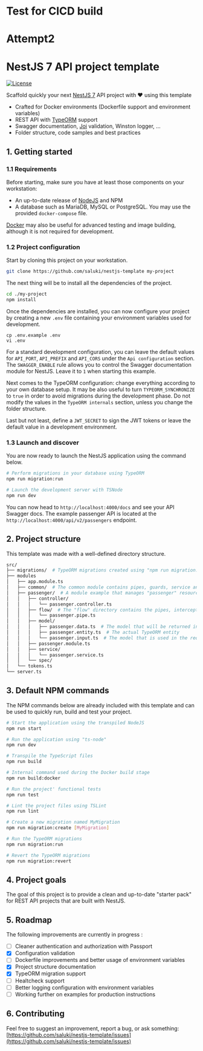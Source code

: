 # Test for CICD build
# Attempt2

# NestJS 7 API project template

[![License](https://img.shields.io/github/license/saluki/nestjs-template.svg)](https://github.com/saluki/nestjs-template/blob/master/LICENSE)

Scaffold quickly your next [NestJS 7](https://nestjs.com/) API project with 
❤️ using this template

- Crafted for Docker environments (Dockerfile support and environment variables)
- REST API with [TypeORM](http://typeorm.io) support 
- Swagger documentation, [Joi](https://github.com/hapijs/joi) validation, Winston logger, ...
- Folder structure, code samples and best practices

## 1. Getting started

### 1.1 Requirements

Before starting, make sure you have at least those components on your workstation:

- An up-to-date release of [NodeJS](https://nodejs.org/) and NPM
- A database such as MariaDB, MySQL or PostgreSQL. You may use the provided `docker-compose` file.

[Docker](https://www.docker.com/) may also be useful for advanced testing and image building, although it is not required for development.

### 1.2 Project configuration

Start by cloning this project on your workstation.

``` sh
git clone https://github.com/saluki/nestjs-template my-project
```

The next thing will be to install all the dependencies of the project.

```sh
cd ./my-project
npm install
```

Once the dependencies are installed, you can now configure your project by creating a new `.env` file containing your environment variables used for development.

```
cp .env.example .env
vi .env
```

For a standard development configuration, you can leave the default values for `API_PORT`, `API_PREFIX` and `API_CORS` under the `Api configuration` section. The `SWAGGER_ENABLE` rule allows you to control the Swagger documentation module for NestJS. Leave it to `1` when starting this example.

Next comes to the TypeORM configuration: change everything according to your own database setup. It may be also useful to turn `TYPEORM_SYNCHRONIZE` to `true` in order to avoid migrations during the development phase. Do not modify the values in the `TypeORM internals` section, unless you change the folder structure.

Last but not least, define a `JWT_SECRET` to sign the JWT tokens or leave the default value in a development environment.

### 1.3 Launch and discover

You are now ready to launch the NestJS application using the command below.

```sh
# Perform migrations in your database using TypeORM
npm run migration:run

# Launch the development server with TSNode
npm run dev
```

You can now head to `http://localhost:4000/docs` and see your API Swagger docs. The example passenger API is located at the `http://localhost:4000/api/v2/passengers` endpoint.

## 2. Project structure

This template was made with a well-defined directory structure.

```sh
src/
├── migrations/  # TypeORM migrations created using "npm run migration:create"
├── modules
│   ├── app.module.ts
│   ├── common/  # The common module contains pipes, guards, service and provider used in the whole application
│   ├── passenger/  # A module example that manages "passenger" resources
│   │   ├── controller/
│   │   │   └── passenger.controller.ts
│   │   ├── flow/  # The "flow" directory contains the pipes, interceptors and everything that may change the request or response flow
│   │   │   └── passenger.pipe.ts
│   │   ├── model/
│   │   │   ├── passenger.data.ts  # The model that will be returned in the response
│   │   │   ├── passenger.entity.ts  # The actual TypeORM entity
│   │   │   └── passenger.input.ts  # The model that is used in the request
│   │   ├── passenger.module.ts
│   │   ├── service/
│   │   │   └── passenger.service.ts
│   │   └── spec/
│   └── tokens.ts
└── server.ts
```

## 3. Default NPM commands

The NPM commands below are already included with this template and can be used to quickly run, build and test your project.

```sh
# Start the application using the transpiled NodeJS
npm run start

# Run the application using "ts-node"
npm run dev

# Transpile the TypeScript files
npm run build

# Internal command used during the Docker build stage
npm run build:docker

# Run the project' functional tests
npm run test

# Lint the project files using TSLint
npm run lint

# Create a new migration named MyMigration
npm run migration:create [MyMigration]

# Run the TypeORM migrations
npm run migration:run

# Revert the TypeORM migrations
npm run migration:revert
```

## 4. Project goals

The goal of this project is to provide a clean and up-to-date "starter pack" for REST API projects that are built with NestJS.

## 5. Roadmap

The following improvements are currently in progress : 

- [ ] Cleaner authentication and authorization with Passport
- [x] Configuration validation
- [ ] Dockerfile improvements and better usage of environment variables
- [x] Project structure documentation
- [x] TypeORM migration support
- [ ] Healtcheck support
- [ ] Better logging configuration with environment variables
- [ ] Working further on examples for production instructions

## 6. Contributing

Feel free to suggest an improvement, report a bug, or ask something: [https://github.com/saluki/nestjs-template/issues](https://github.com/saluki/nestjs-template/issues)

